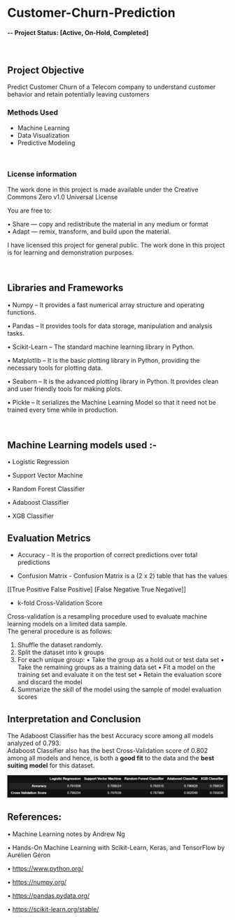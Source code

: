 # Customer-Churn-Prediction

#### -- Project Status: [Active, On-Hold, Completed]
<br>

## Project Objective

Predict Customer Churn of a Telecom company to understand customer behavior and retain potentially leaving customers
&nbsp; &nbsp; &nbsp; &nbsp;

### Methods Used

* Machine Learning
* Data Visualization
* Predictive Modeling

&nbsp; &nbsp; &nbsp; &nbsp;

### License information

The work done in this project is made available under the Creative Commons Zero v1.0 Universal  License 

You are free to:

•	Share — copy and redistribute the material in any medium or format<br>
•	Adapt — remix, transform, and build upon the material.<br>

I have licensed this project for general public. The work done in this project is for learning and demonstration purposes. 
  
&nbsp; &nbsp; &nbsp; &nbsp;

## Libraries and Frameworks

•	Numpy – It provides a fast numerical array structure and operating functions.
 
 •	Pandas – It provides tools for data storage, manipulation and analysis tasks.
 
 •	Scikit-Learn – The standard machine learning library in Python.
 
 •  Matplotlib – It is the basic plotting library in Python, providing the necessary tools for plotting data.
 
 •  Seaborn – It is the advanced plotting library in Python. It provides clean and user friendly tools for making plots. 
 
 •  Pickle – It serializes the Machine Learning Model so that it need not be trained every time while in production. 
 
 &nbsp; &nbsp; &nbsp; &nbsp;
 
 ## Machine Learning models used :-
 
•  Logistic Regression 

•  Support Vector Machine

•  Random Forest Classifier

•  Adaboost Classifier

•  XGB Classifier
 
## Evaluation Metrics

* Accuracy - It is the proportion of correct predictions over total predictions

* Confusion Matrix - Confusion Matrix is a (2 x 2) table that has the values

[[True Positive   False Positive]
 [False Negative  True Negative]]
 
* k-fold Cross-Validation Score

Cross-validation is a resampling procedure used to evaluate machine learning models on a limited data sample.<br>
The general procedure is as follows:

1. Shuffle the dataset randomly.
2. Split the dataset into k groups
3. For each unique group:
  •  Take the group as a hold out or test data set
  •  Take the remaining groups as a training data set
  •  Fit a model on the training set and evaluate it on the test set
  •  Retain the evaluation score and discard the model
4. Summarize the skill of the model using the sample of model evaluation scores

##  Interpretation and Conclusion

The Adaboost Classifier has the best Accuracy score among all models analyzed of 0.793. <br> Adaboost Classifier also has the best Cross-Validation score of 0.802 among all models and hence, is both a <b>good fit</b> to the data and the **best suiting model** for this dataset.<br> 

![models_performance](Images/models_performance.PNG)

## References:

•  Machine Learning notes by Andrew Ng

•  Hands-On Machine Learning with Scikit-Learn, Keras, and TensorFlow by Aurélien Géron

•  https://www.python.org/

•  https://numpy.org/

•  https://pandas.pydata.org/

•  https://scikit-learn.org/stable/
